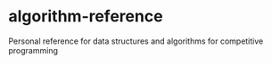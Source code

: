# algorithm-reference
Personal reference for data structures and algorithms for competitive programming

